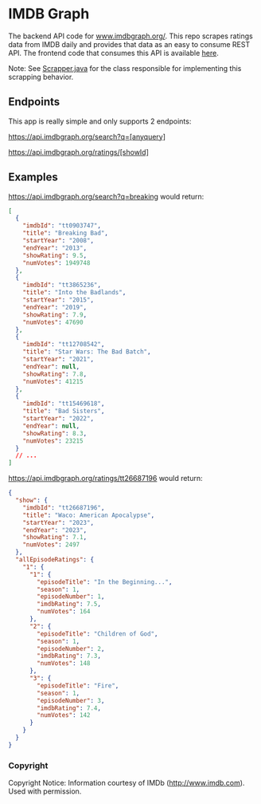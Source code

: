 # IMDB Graph
The backend API code for www.imdbgraph.org/. This repo scrapes ratings data from 
IMDB daily and provides that data as an easy to consume REST API. The frontend 
code that consumes this API is available 
[here](https://gitlab.com/aamini11/imdbgraph-client).

Note: See [Scrapper.java](src/main/java/org/aria/imdbgraph/api/ratings/scrapper) 
for the class responsible for implementing this scrapping behavior.

## Endpoints

This app is really simple and only supports 2 endpoints:

https://api.imdbgraph.org/search?q=[anyquery]

https://api.imdbgraph.org/ratings/[showId]

## Examples 

https://api.imdbgraph.org/search?q=breaking would return:

```json
[
  {
    "imdbId": "tt0903747",
    "title": "Breaking Bad",
    "startYear": "2008",
    "endYear": "2013",
    "showRating": 9.5,
    "numVotes": 1949748
  },
  {
    "imdbId": "tt3865236",
    "title": "Into the Badlands",
    "startYear": "2015",
    "endYear": "2019",
    "showRating": 7.9,
    "numVotes": 47690
  },
  {
    "imdbId": "tt12708542",
    "title": "Star Wars: The Bad Batch",
    "startYear": "2021",
    "endYear": null,
    "showRating": 7.8,
    "numVotes": 41215
  },
  {
    "imdbId": "tt15469618",
    "title": "Bad Sisters",
    "startYear": "2022",
    "endYear": null,
    "showRating": 8.3,
    "numVotes": 23215
  }
  // ...
]
```

https://api.imdbgraph.org/ratings/tt26687196 would return:

```json
{
  "show": {
    "imdbId": "tt26687196",
    "title": "Waco: American Apocalypse",
    "startYear": "2023",
    "endYear": "2023",
    "showRating": 7.1,
    "numVotes": 2497
  },
  "allEpisodeRatings": {
    "1": {
      "1": {
        "episodeTitle": "In the Beginning...",
        "season": 1,
        "episodeNumber": 1,
        "imdbRating": 7.5,
        "numVotes": 164
      },
      "2": {
        "episodeTitle": "Children of God",
        "season": 1,
        "episodeNumber": 2,
        "imdbRating": 7.3,
        "numVotes": 148
      },
      "3": {
        "episodeTitle": "Fire",
        "season": 1,
        "episodeNumber": 3,
        "imdbRating": 7.4,
        "numVotes": 142
      }
    }
  }
}
```

### Copyright
Copyright Notice: Information courtesy of IMDb (http://www.imdb.com). Used with permission.
